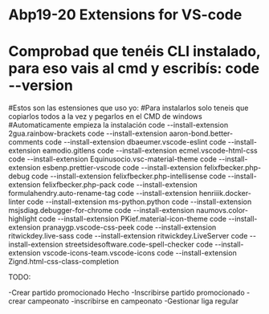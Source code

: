 # Abp19-20 Extensions for VS-code

# Comprobad que tenéis CLI instalado, para eso vais al cmd y escribís: code --version

#Estos son las estensiones que uso yo:
#Para instalarlos solo teneis que copiarlos todos a la vez y pegarlos en el CMD de windows
#Automaticamente empieza la instalación
code --install-extension 2gua.rainbow-brackets
code --install-extension aaron-bond.better-comments
code --install-extension dbaeumer.vscode-eslint
code --install-extension eamodio.gitlens
code --install-extension ecmel.vscode-html-css
code --install-extension Equinusocio.vsc-material-theme
code --install-extension esbenp.prettier-vscode
code --install-extension felixfbecker.php-debug
code --install-extension felixfbecker.php-intellisense
code --install-extension felixfbecker.php-pack
code --install-extension formulahendry.auto-rename-tag
code --install-extension henriiik.docker-linter
code --install-extension ms-python.python
code --install-extension msjsdiag.debugger-for-chrome
code --install-extension naumovs.color-highlight
code --install-extension PKief.material-icon-theme
code --install-extension pranaygp.vscode-css-peek
code --install-extension ritwickdey.live-sass
code --install-extension ritwickdey.LiveServer
code --install-extension streetsidesoftware.code-spell-checker
code --install-extension vscode-icons-team.vscode-icons
code --install-extension Zignd.html-css-class-completion


TODO:

-Crear partido promocionado Hecho
-Inscribirse partido promocionado
-crear campeonato
-inscribirse en campeonato
-Gestionar liga regular
